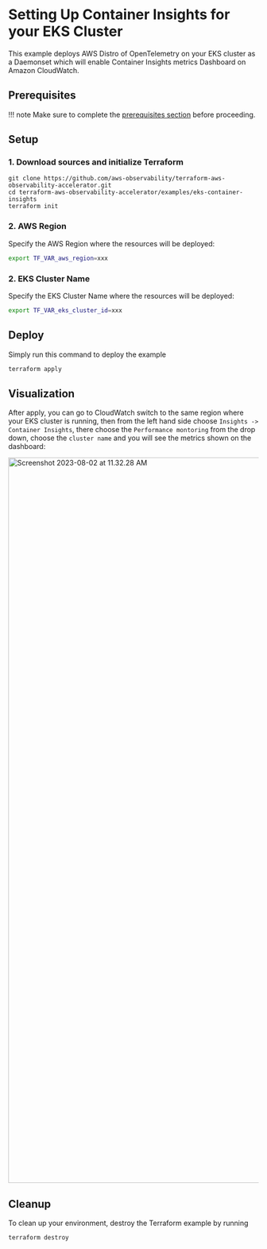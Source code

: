 # Setting Up Container Insights for your EKS Cluster

This example deploys AWS Distro of OpenTelemetry on your EKS cluster as a Daemonset which will enable
Container Insights metrics Dashboard on Amazon CloudWatch.


## Prerequisites

!!! note
    Make sure to complete the [prerequisites section](https://aws-observability.github.io/terraform-aws-observability-accelerator/concepts/#prerequisites) before proceeding.

## Setup

### 1. Download sources and initialize Terraform

```
git clone https://github.com/aws-observability/terraform-aws-observability-accelerator.git
cd terraform-aws-observability-accelerator/examples/eks-container-insights
terraform init
```

### 2. AWS Region

Specify the AWS Region where the resources will be deployed:

```bash
export TF_VAR_aws_region=xxx
```
### 2. EKS Cluster Name

Specify the EKS Cluster Name where the resources will be deployed:

```bash
export TF_VAR_eks_cluster_id=xxx
```

## Deploy

Simply run this command to deploy the example

```bash
terraform apply
```

## Visualization

After apply, you can go to CloudWatch switch to the same region where your EKS cluster is running, then from the left hand side choose `Insights -> Container Insights`, there choose the `Performance montoring` from the drop down, choose the `cluster name` and you will see the metrics shown on the dashboard:

<img width="1461" alt="Screenshot 2023-08-02 at 11.32.28 AM" src="https://github.com/RJrocks/terraform-aws-observability-accelerator/assets/5756583/80e5073b-0b03-44e6-bd47-e845506263ab">


## Cleanup

To clean up your environment, destroy the Terraform example by running

```sh
terraform destroy
```
